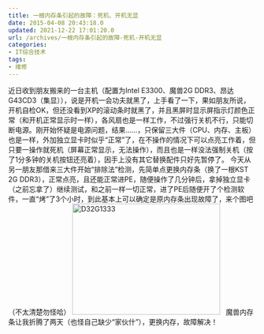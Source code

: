 ```yaml
---
title: 一根内存条引起的故障：死机、开机无显
date: 2015-04-08 20:43:18.0
updated: 2021-12-22 17:01:20.0
url: /archives/一根内存条引起的故障-死机-开机无显
categories: 
- IT综合技术
tags: 
- 维修
---
```


近日收到朋友搬来的一台主机（配置为Intel E3300、魔兽2G DDR3、昂达G43CD3（集显）），说是开机一会功夫就黑了，上手看了一下，果如朋友所说，开机自检OK，但还没看到XP的滚动条时就黑了，并且黑屏时显示屏指示灯颜色正常（和开机正常显示时一样），各风扇也是一样工作，不过强行关机不行，只能切断电源。刚开始怀疑是电源问题，结果……，只保留三大件（CPU、内存、主板）也是一样，外加独立显卡时似乎“正常”了，在不操作的情况下可以点亮工作着，但只要一操作就死机（屏幕正常显示，无法操作），而且也是一样没法强制关机（按了1分多钟的关机按钮还亮着），因手上没有其它替换配件只好先暂停了。
今天从另一朋友那借来三大件开始“排除法”检测，先简单点更换内存条（换了一根KST 2G DDR3），正常点亮，且还能正常进PE，随便操作了几分钟后，拿掉独立显卡（之前忘拿了）继续测试，和之前一样一切正常，进了PE后随便开了个检测软件，一直“烤”了3个小时，到此基本上可以确定是原内存条出现故障了，来个图吧（不太清楚勿怪哈）
<a href="http://uu126.cn/wp-content/uploads/2015/04/D32G1333.jpg"><img class="aligncenter wp-image-1678 size-medium" src="http://uu126.cn/wp-content/uploads/2015/04/D32G1333-300x225.jpg" alt="D32G1333" width="300" height="225" /></a>
&nbsp;
魔兽内存条让我折腾了两天（也怪自己缺少“家伙什”），更换内存，故障解决！